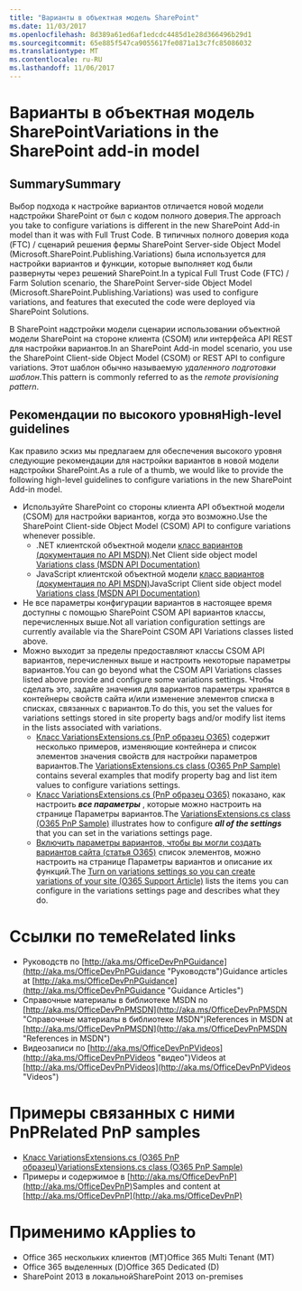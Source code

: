 ```yaml
---
title: "Варианты в объектная модель SharePoint"
ms.date: 11/03/2017
ms.openlocfilehash: 8d389a61ed6af1edcdc4485d1e28d366496b29d1
ms.sourcegitcommit: 65e885f547ca9055617fe0871a13c7fc85086032
ms.translationtype: MT
ms.contentlocale: ru-RU
ms.lasthandoff: 11/06/2017
---
```

<a name="variations-in-the-sharepoint-add-in-model"></a><span data-ttu-id="be52d-102">Варианты в объектная модель SharePoint</span><span class="sxs-lookup"><span data-stu-id="be52d-102">Variations in the SharePoint add-in model</span></span>
=========================================

<a name="summary"></a><span data-ttu-id="be52d-103">Summary</span><span class="sxs-lookup"><span data-stu-id="be52d-103">Summary</span></span>
-------

<span data-ttu-id="be52d-104">Выбор подхода к настройке вариантов отличается новой модели надстройки SharePoint от был с кодом полного доверия.</span><span class="sxs-lookup"><span data-stu-id="be52d-104">The approach you take to configure variations is different in the new SharePoint Add-in model than it was with Full Trust Code.</span></span> <span data-ttu-id="be52d-105">В типичных полного доверия кода (FTC) / сценарий решения фермы SharePoint Server-side Object Model (Microsoft.SharePoint.Publishing.Variations) была используется для настройки вариантов и функции, которые выполняет код были развернуты через решений SharePoint.</span><span class="sxs-lookup"><span data-stu-id="be52d-105">In a typical Full Trust Code (FTC) / Farm Solution scenario, the SharePoint Server-side Object Model (Microsoft.SharePoint.Publishing.Variations) was used to configure variations, and features that executed the code were deployed via SharePoint Solutions.</span></span>

<span data-ttu-id="be52d-106">В SharePoint надстройки модели сценарии использовании объектной модели SharePoint на стороне клиента (CSOM) или интерфейса API REST для настройки вариантов.</span><span class="sxs-lookup"><span data-stu-id="be52d-106">In an SharePoint Add-in model scenario, you use the SharePoint Client-side Object Model (CSOM) or REST API to configure variations.</span></span> <span data-ttu-id="be52d-107">Этот шаблон обычно называемую *удаленного подготовки шаблон*.</span><span class="sxs-lookup"><span data-stu-id="be52d-107">This pattern is commonly referred to as the *remote provisioning pattern*.</span></span>

<a name="high-level-guidelines"></a><span data-ttu-id="be52d-108">Рекомендации по высокого уровня</span><span class="sxs-lookup"><span data-stu-id="be52d-108">High-level guidelines</span></span>
---------------------

<span data-ttu-id="be52d-109">Как правило эскиз мы предлагаем для обеспечения высокого уровня следующие рекомендации для настройки вариантов в новой модели надстройки SharePoint.</span><span class="sxs-lookup"><span data-stu-id="be52d-109">As a rule of a thumb, we would like to provide the following high-level guidelines to configure variations in the new SharePoint Add-in model.</span></span>

- <span data-ttu-id="be52d-110">Используйте SharePoint со стороны клиента API объектной модели (CSOM) для настройки вариантов, когда это возможно.</span><span class="sxs-lookup"><span data-stu-id="be52d-110">Use the SharePoint Client-side Object Model (CSOM) API to configure variations whenever possible.</span></span>
    - <span data-ttu-id="be52d-111">.NET клиентской объектной модели [класс вариантов (документация по API MSDN)](https://msdn.microsoft.com/en-us/library/office/microsoft.sharepoint.client.publishing.variations.aspx)</span><span class="sxs-lookup"><span data-stu-id="be52d-111">.Net Client side object model [Variations class (MSDN API Documentation)](https://msdn.microsoft.com/en-us/library/office/microsoft.sharepoint.client.publishing.variations.aspx)</span></span>
    - <span data-ttu-id="be52d-112">JavaScript клиентской объектной модели [класс вариантов (документация по API MSDN)](https://msdn.microsoft.com/en-us/library/office/jj994778.aspx)</span><span class="sxs-lookup"><span data-stu-id="be52d-112">JavaScript Client side object model [Variations class (MSDN API Documentation)](https://msdn.microsoft.com/en-us/library/office/jj994778.aspx)</span></span>
- <span data-ttu-id="be52d-113">Не все параметры конфигурации вариантов в настоящее время доступны с помощью SharePoint CSOM API вариантов классы, перечисленных выше.</span><span class="sxs-lookup"><span data-stu-id="be52d-113">Not all variation configuration settings are currently available via the SharePoint CSOM API Variations classes listed above.</span></span>
- <span data-ttu-id="be52d-114">Можно выходит за пределы предоставляют классы CSOM API вариантов, перечисленных выше и настроить некоторые параметры вариантов.</span><span class="sxs-lookup"><span data-stu-id="be52d-114">You can go beyond what the CSOM API Variations classes listed above provide and configure some variations settings.</span></span>  <span data-ttu-id="be52d-115">Чтобы сделать это, задайте значения для вариантов параметры хранятся в контейнеры свойств сайта и/или изменение элементов списка в списках, связанных с вариантов.</span><span class="sxs-lookup"><span data-stu-id="be52d-115">To do this, you set the values for variations settings stored in site property bags and/or modify list items in the lists associated with variations.</span></span>
    + <span data-ttu-id="be52d-116">[Класс VariationsExtensions.cs (PnP образец O365)](https://github.com/SharePoint/PnP-Sites-Core/tree/master/Core/OfficeDevPnP.Core/Extensions/VariationExtensions.cs) содержит несколько примеров, изменяющие контейнера и список элементов значения свойств для настройки параметров вариантов.</span><span class="sxs-lookup"><span data-stu-id="be52d-116">The [VariationsExtensions.cs class (O365 PnP Sample)](https://github.com/SharePoint/PnP-Sites-Core/tree/master/Core/OfficeDevPnP.Core/Extensions/VariationExtensions.cs) contains several examples that modify property bag and list item values to configure variations settings.</span></span>
    + <span data-ttu-id="be52d-117">[Класс VariationsExtensions.cs (PnP образец O365)](https://github.com/SharePoint/PnP-Sites-Core/blob/master/Core/OfficeDevPnP.Core/Extensions/VariationExtensions.cs) показано, как настроить ***все параметры*** , которые можно настроить на странице Параметры вариантов.</span><span class="sxs-lookup"><span data-stu-id="be52d-117">The [VariationsExtensions.cs class (O365 PnP Sample)](https://github.com/SharePoint/PnP-Sites-Core/blob/master/Core/OfficeDevPnP.Core/Extensions/VariationExtensions.cs) illustrates how to configure ***all of the settings*** that you can set in the variations settings page.</span></span>
    + <span data-ttu-id="be52d-118">[Включить параметры вариантов, чтобы вы могли создать вариантов сайта (статья O365)](https://support.office.com/en-za/article/Turn-on-variations-settings-so-you-can-create-variations-of-your-site-fc021610-bdb5-4b5c-9d59-ce8af6699b4b) список элементов, можно настроить на странице Параметры вариантов и описание их функций.</span><span class="sxs-lookup"><span data-stu-id="be52d-118">The [Turn on variations settings so you can create variations of your site (O365 Support Article)](https://support.office.com/en-za/article/Turn-on-variations-settings-so-you-can-create-variations-of-your-site-fc021610-bdb5-4b5c-9d59-ce8af6699b4b) lists  the items you can configure in the variations settings page and describes what they do.</span></span>

<a name="related-links"></a><span data-ttu-id="be52d-119">Ссылки по теме</span><span class="sxs-lookup"><span data-stu-id="be52d-119">Related links</span></span>
=============

- <span data-ttu-id="be52d-120">Руководств по [http://aka.ms/OfficeDevPnPGuidance](http://aka.ms/OfficeDevPnPGuidance "Руководств")</span><span class="sxs-lookup"><span data-stu-id="be52d-120">Guidance articles at [http://aka.ms/OfficeDevPnPGuidance](http://aka.ms/OfficeDevPnPGuidance "Guidance Articles")</span></span>
- <span data-ttu-id="be52d-121">Справочные материалы в библиотеке MSDN по [http://aka.ms/OfficeDevPnPMSDN](http://aka.ms/OfficeDevPnPMSDN "Справочные материалы в библиотеке MSDN")</span><span class="sxs-lookup"><span data-stu-id="be52d-121">References in MSDN at [http://aka.ms/OfficeDevPnPMSDN](http://aka.ms/OfficeDevPnPMSDN "References in MSDN")</span></span>
- <span data-ttu-id="be52d-122">Видеозаписи по [http://aka.ms/OfficeDevPnPVideos](http://aka.ms/OfficeDevPnPVideos "видео")</span><span class="sxs-lookup"><span data-stu-id="be52d-122">Videos at [http://aka.ms/OfficeDevPnPVideos](http://aka.ms/OfficeDevPnPVideos "Videos")</span></span>

<a name="related-pnp-samples"></a><span data-ttu-id="be52d-123">Примеры связанных с ними PnP</span><span class="sxs-lookup"><span data-stu-id="be52d-123">Related PnP samples</span></span>
===================

- [<span data-ttu-id="be52d-124">Класс VariationsExtensions.cs (O365 PnP образец)</span><span class="sxs-lookup"><span data-stu-id="be52d-124">VariationsExtensions.cs class (O365 PnP Sample)</span></span>](https://github.com/SharePoint/PnP-Sites-Core/blob/master/Core/OfficeDevPnP.Core/Extensions/VariationExtensions.cs)
- <span data-ttu-id="be52d-125">Примеры и содержимое в [http://aka.ms/OfficeDevPnP](http://aka.ms/OfficeDevPnP)</span><span class="sxs-lookup"><span data-stu-id="be52d-125">Samples and content at [http://aka.ms/OfficeDevPnP](http://aka.ms/OfficeDevPnP)</span></span>

<a name="applies-to"></a><span data-ttu-id="be52d-126">Применимо к</span><span class="sxs-lookup"><span data-stu-id="be52d-126">Applies to</span></span>
==========
- <span data-ttu-id="be52d-127">Office 365 нескольких клиентов (MT)</span><span class="sxs-lookup"><span data-stu-id="be52d-127">Office 365 Multi Tenant (MT)</span></span>
- <span data-ttu-id="be52d-128">Office 365 выделенных (D)</span><span class="sxs-lookup"><span data-stu-id="be52d-128">Office 365 Dedicated (D)</span></span>
- <span data-ttu-id="be52d-129">SharePoint 2013 в локальной</span><span class="sxs-lookup"><span data-stu-id="be52d-129">SharePoint 2013 on-premises</span></span>
